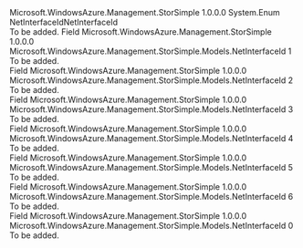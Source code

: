 <Type Name="NetInterfaceId" FullName="Microsoft.WindowsAzure.Management.StorSimple.Models.NetInterfaceId">
  <TypeSignature Language="C#" Value="public enum NetInterfaceId" />
  <TypeSignature Language="ILAsm" Value=".class public auto ansi sealed NetInterfaceId extends System.Enum" />
  <TypeSignature Language="DocId" Value="T:Microsoft.WindowsAzure.Management.StorSimple.Models.NetInterfaceId" />
  <TypeSignature Language="VB.NET" Value="Public Enum NetInterfaceId" />
  <TypeSignature Language="F#" Value="type NetInterfaceId = " />
  <AssemblyInfo>
    <AssemblyName>Microsoft.WindowsAzure.Management.StorSimple</AssemblyName>
    <AssemblyVersion>1.0.0.0</AssemblyVersion>
  </AssemblyInfo>
  <Base>
    <BaseTypeName>System.Enum</BaseTypeName>
  </Base>
  <Docs>
    <summary>
            <span data-ttu-id="7b717-101">NetInterfaceId</span><span class="sxs-lookup"><span data-stu-id="7b717-101">NetInterfaceId</span></span>
            </summary>
    <remarks>To be added.</remarks>
  </Docs>
  <Members>
    <Member MemberName="Data0">
      <MemberSignature Language="C#" Value="Data0" />
      <MemberSignature Language="ILAsm" Value=".field public static literal valuetype Microsoft.WindowsAzure.Management.StorSimple.Models.NetInterfaceId Data0 = int32(1)" />
      <MemberSignature Language="DocId" Value="F:Microsoft.WindowsAzure.Management.StorSimple.Models.NetInterfaceId.Data0" />
      <MemberSignature Language="VB.NET" Value="Data0" />
      <MemberSignature Language="F#" Value="Data0 = 1" Usage="Microsoft.WindowsAzure.Management.StorSimple.Models.NetInterfaceId.Data0" />
      <MemberType>Field</MemberType>
      <AssemblyInfo>
        <AssemblyName>Microsoft.WindowsAzure.Management.StorSimple</AssemblyName>
        <AssemblyVersion>1.0.0.0</AssemblyVersion>
      </AssemblyInfo>
      <ReturnValue>
        <ReturnType>Microsoft.WindowsAzure.Management.StorSimple.Models.NetInterfaceId</ReturnType>
      </ReturnValue>
      <MemberValue>1</MemberValue>
      <Docs>
        <summary>To be added.</summary>
      </Docs>
    </Member>
    <Member MemberName="Data1">
      <MemberSignature Language="C#" Value="Data1" />
      <MemberSignature Language="ILAsm" Value=".field public static literal valuetype Microsoft.WindowsAzure.Management.StorSimple.Models.NetInterfaceId Data1 = int32(2)" />
      <MemberSignature Language="DocId" Value="F:Microsoft.WindowsAzure.Management.StorSimple.Models.NetInterfaceId.Data1" />
      <MemberSignature Language="VB.NET" Value="Data1" />
      <MemberSignature Language="F#" Value="Data1 = 2" Usage="Microsoft.WindowsAzure.Management.StorSimple.Models.NetInterfaceId.Data1" />
      <MemberType>Field</MemberType>
      <AssemblyInfo>
        <AssemblyName>Microsoft.WindowsAzure.Management.StorSimple</AssemblyName>
        <AssemblyVersion>1.0.0.0</AssemblyVersion>
      </AssemblyInfo>
      <ReturnValue>
        <ReturnType>Microsoft.WindowsAzure.Management.StorSimple.Models.NetInterfaceId</ReturnType>
      </ReturnValue>
      <MemberValue>2</MemberValue>
      <Docs>
        <summary>To be added.</summary>
      </Docs>
    </Member>
    <Member MemberName="Data2">
      <MemberSignature Language="C#" Value="Data2" />
      <MemberSignature Language="ILAsm" Value=".field public static literal valuetype Microsoft.WindowsAzure.Management.StorSimple.Models.NetInterfaceId Data2 = int32(3)" />
      <MemberSignature Language="DocId" Value="F:Microsoft.WindowsAzure.Management.StorSimple.Models.NetInterfaceId.Data2" />
      <MemberSignature Language="VB.NET" Value="Data2" />
      <MemberSignature Language="F#" Value="Data2 = 3" Usage="Microsoft.WindowsAzure.Management.StorSimple.Models.NetInterfaceId.Data2" />
      <MemberType>Field</MemberType>
      <AssemblyInfo>
        <AssemblyName>Microsoft.WindowsAzure.Management.StorSimple</AssemblyName>
        <AssemblyVersion>1.0.0.0</AssemblyVersion>
      </AssemblyInfo>
      <ReturnValue>
        <ReturnType>Microsoft.WindowsAzure.Management.StorSimple.Models.NetInterfaceId</ReturnType>
      </ReturnValue>
      <MemberValue>3</MemberValue>
      <Docs>
        <summary>To be added.</summary>
      </Docs>
    </Member>
    <Member MemberName="Data3">
      <MemberSignature Language="C#" Value="Data3" />
      <MemberSignature Language="ILAsm" Value=".field public static literal valuetype Microsoft.WindowsAzure.Management.StorSimple.Models.NetInterfaceId Data3 = int32(4)" />
      <MemberSignature Language="DocId" Value="F:Microsoft.WindowsAzure.Management.StorSimple.Models.NetInterfaceId.Data3" />
      <MemberSignature Language="VB.NET" Value="Data3" />
      <MemberSignature Language="F#" Value="Data3 = 4" Usage="Microsoft.WindowsAzure.Management.StorSimple.Models.NetInterfaceId.Data3" />
      <MemberType>Field</MemberType>
      <AssemblyInfo>
        <AssemblyName>Microsoft.WindowsAzure.Management.StorSimple</AssemblyName>
        <AssemblyVersion>1.0.0.0</AssemblyVersion>
      </AssemblyInfo>
      <ReturnValue>
        <ReturnType>Microsoft.WindowsAzure.Management.StorSimple.Models.NetInterfaceId</ReturnType>
      </ReturnValue>
      <MemberValue>4</MemberValue>
      <Docs>
        <summary>To be added.</summary>
      </Docs>
    </Member>
    <Member MemberName="Data4">
      <MemberSignature Language="C#" Value="Data4" />
      <MemberSignature Language="ILAsm" Value=".field public static literal valuetype Microsoft.WindowsAzure.Management.StorSimple.Models.NetInterfaceId Data4 = int32(5)" />
      <MemberSignature Language="DocId" Value="F:Microsoft.WindowsAzure.Management.StorSimple.Models.NetInterfaceId.Data4" />
      <MemberSignature Language="VB.NET" Value="Data4" />
      <MemberSignature Language="F#" Value="Data4 = 5" Usage="Microsoft.WindowsAzure.Management.StorSimple.Models.NetInterfaceId.Data4" />
      <MemberType>Field</MemberType>
      <AssemblyInfo>
        <AssemblyName>Microsoft.WindowsAzure.Management.StorSimple</AssemblyName>
        <AssemblyVersion>1.0.0.0</AssemblyVersion>
      </AssemblyInfo>
      <ReturnValue>
        <ReturnType>Microsoft.WindowsAzure.Management.StorSimple.Models.NetInterfaceId</ReturnType>
      </ReturnValue>
      <MemberValue>5</MemberValue>
      <Docs>
        <summary>To be added.</summary>
      </Docs>
    </Member>
    <Member MemberName="Data5">
      <MemberSignature Language="C#" Value="Data5" />
      <MemberSignature Language="ILAsm" Value=".field public static literal valuetype Microsoft.WindowsAzure.Management.StorSimple.Models.NetInterfaceId Data5 = int32(6)" />
      <MemberSignature Language="DocId" Value="F:Microsoft.WindowsAzure.Management.StorSimple.Models.NetInterfaceId.Data5" />
      <MemberSignature Language="VB.NET" Value="Data5" />
      <MemberSignature Language="F#" Value="Data5 = 6" Usage="Microsoft.WindowsAzure.Management.StorSimple.Models.NetInterfaceId.Data5" />
      <MemberType>Field</MemberType>
      <AssemblyInfo>
        <AssemblyName>Microsoft.WindowsAzure.Management.StorSimple</AssemblyName>
        <AssemblyVersion>1.0.0.0</AssemblyVersion>
      </AssemblyInfo>
      <ReturnValue>
        <ReturnType>Microsoft.WindowsAzure.Management.StorSimple.Models.NetInterfaceId</ReturnType>
      </ReturnValue>
      <MemberValue>6</MemberValue>
      <Docs>
        <summary>To be added.</summary>
      </Docs>
    </Member>
    <Member MemberName="Invalid">
      <MemberSignature Language="C#" Value="Invalid" />
      <MemberSignature Language="ILAsm" Value=".field public static literal valuetype Microsoft.WindowsAzure.Management.StorSimple.Models.NetInterfaceId Invalid = int32(0)" />
      <MemberSignature Language="DocId" Value="F:Microsoft.WindowsAzure.Management.StorSimple.Models.NetInterfaceId.Invalid" />
      <MemberSignature Language="VB.NET" Value="Invalid" />
      <MemberSignature Language="F#" Value="Invalid = 0" Usage="Microsoft.WindowsAzure.Management.StorSimple.Models.NetInterfaceId.Invalid" />
      <MemberType>Field</MemberType>
      <AssemblyInfo>
        <AssemblyName>Microsoft.WindowsAzure.Management.StorSimple</AssemblyName>
        <AssemblyVersion>1.0.0.0</AssemblyVersion>
      </AssemblyInfo>
      <ReturnValue>
        <ReturnType>Microsoft.WindowsAzure.Management.StorSimple.Models.NetInterfaceId</ReturnType>
      </ReturnValue>
      <MemberValue>0</MemberValue>
      <Docs>
        <summary>To be added.</summary>
      </Docs>
    </Member>
  </Members>
</Type>